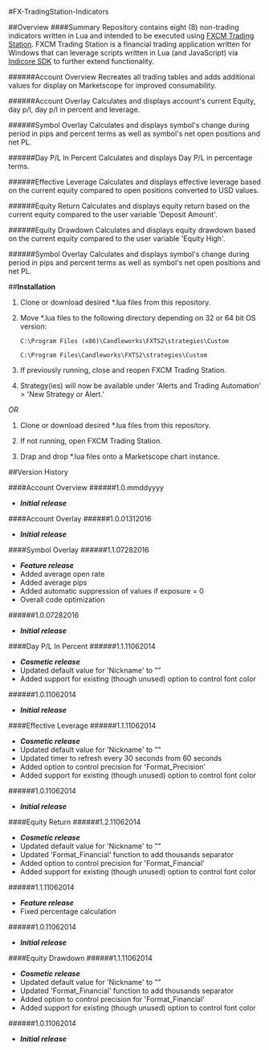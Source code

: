 #FX-TradingStation-Indicators

##Overview
####Summary
Repository contains eight (8) non-trading indicators written in Lua and intended to be executed using [FXCM Trading Station](https://www.fxcm.com/uk/platforms/trading-station/innovative-platform/). FXCM Trading Station is a financial trading application written for Windows that can leverage scripts written in Lua (and JavaScript) via [Indicore SDK](http://www.fxcodebase.com/bin/products/IndicoreSDK/3.3.0/help/Lua/web-content.html) to further extend functionality.

######Account Overview
Recreates all trading tables and adds additional values for display on Marketscope for improved consumability.

######Account Overlay
Calculates and displays account's current Equity, day p/l, day p/l in percent and leverage.

######Symbol Overlay
Calculates and displays symbol's change during period in pips and percent terms as well as symbol's net open positions and net PL.

######Day P/L In Percent
Calculates and displays Day P/L in percentage terms.

######Effective Leverage
Calculates and displays effective leverage based on the current equity compared to open positions converted to USD values.

######Equity Return
Calculates and displays equity return based on the current equity compared to the user variable 'Deposit Amount'.

######Equity Drawdown
Calculates and displays equity drawdown based on the current equity compared to the user variable 'Equity High'.

######Symbol Overlay
Calculates and displays symbol's change during period in pips and percent terms as well as symbol's net open positions and net PL.

##**Installation**
1. Clone or download desired *.lua files from this repository.

2. Move *.lua files to the following directory depending on 32 or 64 bit OS version:

	`C:\Program Files (x86)\Candleworks\FXTS2\strategies\Custom`

	`C:\Program Files\Candleworks\FXTS2\strategies\Custom`

3. If previously running, close and reopen FXCM Trading Station.

4. Strategy(ies) will now be available under 'Alerts and Trading Automation' > 'New Strategy or Alert.'

*OR*

1. Clone or download desired *.lua files from this repository.

2. If not running, open FXCM Trading Station.

3. Drap and drop *.lua files onto a Marketscope chart instance.

##Version History

####Account Overview
######1.0.mmddyyyy
- ***Initial release***

####Account Overlay
######1.0.01312016
- ***Initial release***

####Symbol Overlay
######1.1.07282016
- ***Feature release***
- Added average open rate
- Added average pips
- Added automatic suppression of values if exposure = 0
- Overall code optimization

######1.0.07282016
- ***Initial release***

####Day P/L In Percent
######1.1.11062014
- ***Cosmetic release***
- Updated default value for 'Nickname' to ""
- Added support for existing (though unused) option to control font color

######1.0.11062014
- ***Initial release***

####Effective Leverage
######1.1.11062014
- ***Cosmetic release***
- Updated default value for 'Nickname' to ""
- Updated timer to refresh every 30 seconds from 60 seconds
- Added option to control precision for 'Format_Precision'
- Added support for existing (though unused) option to control font color

######1.0.11062014
- ***Initial release***

####Equity Return
######1.2.11062014
- ***Cosmetic release***
- Updated default value for 'Nickname' to ""
- Updated 'Format_Financial' function to add thousands separator
- Added option to control precision for 'Format_Financial'
- Added support for existing (though unused) option to control font color

######1.1.11062014
- ***Feature release***
- Fixed percentage calculation

######1.0.11062014
- ***Initial release***

####Equity Drawdown
######1.1.11062014
- ***Cosmetic release***
- Updated default value for 'Nickname' to ""
- Updated 'Format_Financial' function to add thousands separator
- Added option to control precision for 'Format_Financial'
- Added support for existing (though unused) option to control font color

######1.0.11062014
- ***Initial release***